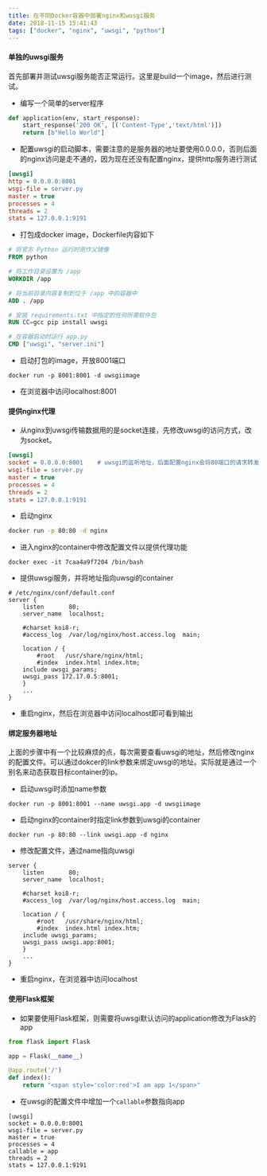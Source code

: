 ```yaml
---
title: 在不同Docker容器中部署nginx和wusgi服务
date: 2018-11-15 15:41:43
tags: ["docker", "nginx", "uwsgi", "python"]
---
```

#### 单独的uwsgi服务
首先部署并测试uwsgi服务能否正常运行。这里是build一个image，然后进行测试。
* 编写一个简单的server程序
```python
def application(env, start_response):
    start_response('200 OK', [('Content-Type','text/html')])
    return [b"Hello World"]
```
* 配置uwsgi的启动脚本，需要注意的是服务器的地址要使用0.0.0.0，否则后面的nginx访问是走不通的，因为现在还没有配置nginx，提供http服务进行测试
```ini
[uwsgi]
http = 0.0.0.0:8001
wsgi-file = server.py
master = true
processes = 4
threads = 2
stats = 127.0.0.1:9191
```
* 打包成docker image，Dockerfile内容如下
```Dockerfile
# 将官方 Python 运行时用作父镜像
FROM python

# 将工作目录设置为 /app
WORKDIR /app

# 将当前目录内容复制到位于 /app 中的容器中
ADD . /app

# 安装 requirements.txt 中指定的任何所需软件包
RUN CC=gcc pip install uwsgi

# 在容器启动时运行 app.py
CMD ["uwsgi", "server.ini"]
```
* 启动打包的image，开放8001端口
```
docker run -p 8001:8001 -d uwsgiimage
```
* 在浏览器中访问localhost:8001

#### 提供nginx代理
* 从nginx到uwsgi传输数据用的是socket连接，先修改uwsgi的访问方式，改为socket。
```ini
[uwsgi]
socket = 0.0.0.0:8001    # uwsgi的监听地址，后面配置nginx会将80端口的请求转发到这个端口
wsgi-file = server.py
master = true
processes = 4
threads = 2
stats = 127.0.0.1:9191
```
* 启动nginx
```bash
docker run -p 80:80 -d nginx
```
* 进入nginx的container中修改配置文件以提供代理功能
```
docker exec -it 7caa4a9f7204 /bin/bash
```
* 提供uwsgi服务，并将地址指向uwsgi的container
```
# /etc/nginx/conf/default.conf
server {
    listen       80;
    server_name  localhost;

    #charset koi8-r;
    #access_log  /var/log/nginx/host.access.log  main;

    location / {
        #root   /usr/share/nginx/html;
        #index  index.html index.htm;
	include uwsgi_params;
	uwsgi_pass 172.17.0.5:8001;
    }
    ...
}
```
* 重启nginx，然后在浏览器中访问localhost即可看到输出

#### 绑定服务器地址
上面的步骤中有一个比较麻烦的点，每次需要查看uwsgi的地址，然后修改nginx的配置文件。可以通过dokcer的link参数来绑定uwsgi的地址。实际就是通过一个别名来动态获取目标container的ip。
* 启动uwsgi时添加name参数
```
docker run -p 8001:8001 --name uwsgi.app -d uwsgiimage
```
* 启动nginx的container时指定link参数到uwsgi的container
```
docker run -p 80:80 --link uwsgi.app -d nginx
```
* 修改配置文件，通过name指向uwsgi
```
server {
    listen       80;
    server_name  localhost;

    #charset koi8-r;
    #access_log  /var/log/nginx/host.access.log  main;

    location / {
        #root   /usr/share/nginx/html;
        #index  index.html index.htm;
	include uwsgi_params;
	uwsgi_pass uwsgi.app:8001;
    }
    ...
}
```
* 重启nginx，在浏览器中访问localhost

#### 使用Flask框架
* 如果要使用Flask框架，则需要将uwsgi默认访问的application修改为Flask的app
```python
from flask import Flask

app = Flask(__name__)

@app.route('/')
def index():
    return "<span style='color:red'>I am app 1</span>"
```
* 在uwsgi的配置文件中增加一个`callable`参数指向app
```
[uwsgi]
socket = 0.0.0.0:8001
wsgi-file = server.py
master = true
processes = 4
callable = app
threads = 2
stats = 127.0.0.1:9191
```